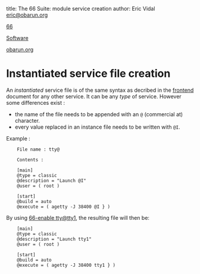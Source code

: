 title: The 66 Suite: module service creation
author: Eric Vidal <eric@obarun.org>

[66](index.html)

[Software](https://web.obarun.org/software)

[obarun.org](https://web.obarun.org)

# Instantiated service file creation

An *instantiated* service file is of the same syntax as decribed in the [frontend](frontend.html) document for any other service. It can be any *type* of service. However some differences exist :

- the name of the file needs to be appended with an `@` (commercial at) character.
- every value replaced in an instance file needs to be written with `@I`.

Example :

```
    File name : tty@

    Contents :

    [main]
    @type = classic
    @description = "Launch @I"
    @user = ( root )

    [start]
    @build = auto
    @execute = ( agetty -J 38400 @I } )
```

By using [66-enable tty@tty1](66-enable.html), the resulting file will then be:

```
    [main]
    @type = classic
    @description = "Launch tty1"
    @user = ( root )

    [start]
    @build = auto
    @execute = ( agetty -J 38400 tty1 } )
```
